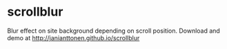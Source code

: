scrollblur
==========

Blur effect on site background depending on scroll position.
Download and demo at http://janianttonen.github.io/scrollblur
